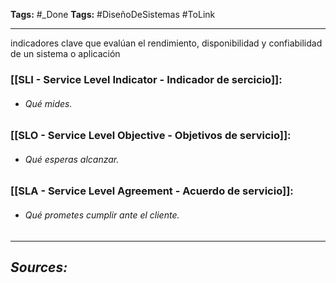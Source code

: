 **Tags:** #_Done 
**Tags:** #DiseñoDeSistemas #ToLink 
- - -
indicadores clave que evalúan el rendimiento, disponibilidad y confiabilidad de un sistema o aplicación
### [[SLI - Service Level Indicator - Indicador de sercicio]]:
- ###### Qué mides.
### [[SLO - Service Level Objective - Objetivos de servicio]]:
- ###### Qué esperas alcanzar.
### [[SLA - Service Level Agreement - Acuerdo de servicio]]:
- ###### Qué prometes cumplir ante el cliente.

- - - 
## ***Sources:***